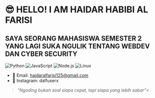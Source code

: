 # 😎 HELLO! I AM HAIDAR HABIBI AL FARISI

## SAYA SEORANG MAHASISWA SEMESTER 2 YANG LAGI SUKA NGULIK TENTANG WEBDEV DAN CYBER SECURITY

![Python](https://img.shields.io/badge/-Python-000?style=flat&logo=python)
![JavaScript](https://img.shields.io/badge/-JavaScript-000?style=flat&logo=javascript)
![Node.js](https://img.shields.io/badge/-Node.js-000?style=flat&logo=node.js)
![Linux](https://img.shields.io/badge/-Linux-000?style=flat&logo=linux)

- 📧 Email: haidaralfarisi125@gmail.com
- 📱 Instagram: dalfuserx

> _“Ngoding bukan soal siapa cepat, tapi siapa yang lebih sabar”_<

